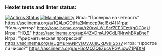 ### Hexlet tests and linter status:
[![Actions Status](https://github.com/Tvelse/frontend-project-lvl1/workflows/hexlet-check/badge.svg)](https://github.com/Tvelse/frontend-project-lvl1/actions)
[![Maintainability](https://api.codeclimate.com/v1/badges/977fe8211b78a7636e8f/maintainability)](https://codeclimate.com/github/Tvelse/frontend-project-lvl1/maintainability)
Игра: "Проверка на четность"
https://asciinema.org/a/1QALpGOtHa2Mmccp9acI8xi4I
Игра: "Калькулятор"
https://asciinema.org/a/r20rwLWL5ef7EEGEztKgGG8gU
Игра: "НОД"
https://asciinema.org/a/pX4ZvDmAJ9CdLRNrwhBKaBheF
Игра: "Арифметическая прогрессия"
https://asciinema.org/a/DgMBNANPVeUVXueQRDve1S5Yy
Игра: "Простое ли число?"
https://asciinema.org/a/H6oMQZQ9ZucVPGAucwZ1PjDtM